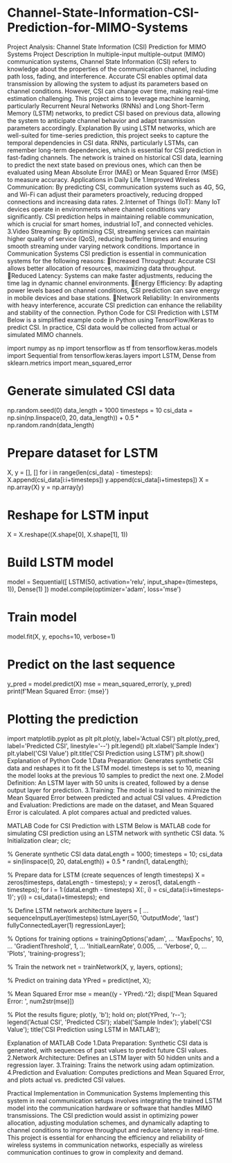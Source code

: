 # Channel-State-Information-CSI-Prediction-for-MIMO-Systems
Project Analysis: Channel State Information (CSI) Prediction for MIMO Systems
Project Description
In multiple-input multiple-output (MIMO) communication systems, Channel State Information (CSI) refers to knowledge about the properties of the communication channel, including path loss, fading, and interference. Accurate CSI enables optimal data transmission by allowing the system to adjust its parameters based on channel conditions. However, CSI can change over time, making real-time estimation challenging. This project aims to leverage machine learning, particularly Recurrent Neural Networks (RNNs) and Long Short-Term Memory (LSTM) networks, to predict CSI based on previous data, allowing the system to anticipate channel behavior and adapt transmission parameters accordingly.
Explanation
By using LSTM networks, which are well-suited for time-series prediction, this project seeks to capture the temporal dependencies in CSI data. RNNs, particularly LSTMs, can remember long-term dependencies, which is essential for CSI prediction in fast-fading channels. The network is trained on historical CSI data, learning to predict the next state based on previous ones, which can then be evaluated using Mean Absolute Error (MAE) or Mean Squared Error (MSE) to measure accuracy.
Applications in Daily Life
1.Improved Wireless Communication: By predicting CSI, communication systems such as 4G, 5G, and Wi-Fi can adjust their parameters proactively, reducing dropped connections and increasing data rates.
2.Internet of Things (IoT): Many IoT devices operate in environments where channel conditions vary significantly. CSI prediction helps in maintaining reliable communication, which is crucial for smart homes, industrial IoT, and connected vehicles.
3.Video Streaming: By optimizing CSI, streaming services can maintain higher quality of service (QoS), reducing buffering times and ensuring smooth streaming under varying network conditions.
Importance in Communication Systems
CSI prediction is essential in communication systems for the following reasons:
Increased Throughput: Accurate CSI allows better allocation of resources, maximizing data throughput.
Reduced Latency: Systems can make faster adjustments, reducing the time lag in dynamic channel environments.
Energy Efficiency: By adapting power levels based on channel conditions, CSI prediction can save energy in mobile devices and base stations.
Network Reliability: In environments with heavy interference, accurate CSI prediction can enhance the reliability and stability of the connection.
Python Code for CSI Prediction with LSTM
Below is a simplified example code in Python using TensorFlow/Keras to predict CSI. In practice, CSI data would be collected from actual or simulated MIMO channels.

import numpy as np
import tensorflow as tf
from tensorflow.keras.models import Sequential
from tensorflow.keras.layers import LSTM, Dense
from sklearn.metrics import mean_squared_error

# Generate simulated CSI data
np.random.seed(0)
data_length = 1000
timesteps = 10
csi_data = np.sin(np.linspace(0, 20, data_length)) + 0.5 * np.random.randn(data_length)

# Prepare dataset for LSTM
X, y = [], []
for i in range(len(csi_data) - timesteps):
    X.append(csi_data[i:i+timesteps])
    y.append(csi_data[i+timesteps])
X = np.array(X)
y = np.array(y)

# Reshape for LSTM input
X = X.reshape((X.shape[0], X.shape[1], 1))

# Build LSTM model
model = Sequential([
    LSTM(50, activation='relu', input_shape=(timesteps, 1)),
    Dense(1)
])
model.compile(optimizer='adam', loss='mse')

# Train model
model.fit(X, y, epochs=10, verbose=1)

# Predict on the last sequence
y_pred = model.predict(X)
mse = mean_squared_error(y, y_pred)
print(f'Mean Squared Error: {mse}')

# Plotting the prediction
import matplotlib.pyplot as plt
plt.plot(y, label='Actual CSI')
plt.plot(y_pred, label='Predicted CSI', linestyle='--')
plt.legend()
plt.xlabel('Sample Index')
plt.ylabel('CSI Value')
plt.title('CSI Prediction using LSTM')
plt.show()
Explanation of Python Code
1.Data Preparation: Generates synthetic CSI data and reshapes it to fit the LSTM model. timesteps is set to 10, meaning the model looks at the previous 10 samples to predict the next one.
2.Model Definition: An LSTM layer with 50 units is created, followed by a dense output layer for prediction.
3.Training: The model is trained to minimize the Mean Squared Error between predicted and actual CSI values.
4.Prediction and Evaluation: Predictions are made on the dataset, and Mean Squared Error is calculated. A plot compares actual and predicted values.

MATLAB Code for CSI Prediction with LSTM
Below is MATLAB code for simulating CSI prediction using an LSTM network with synthetic CSI data.
% Initialization
clear; clc;

% Generate synthetic CSI data
dataLength = 1000;
timesteps = 10;
csi_data = sin(linspace(0, 20, dataLength)) + 0.5 * randn(1, dataLength);

% Prepare data for LSTM (create sequences of length timesteps)
X = zeros(timesteps, dataLength - timesteps);
y = zeros(1, dataLength - timesteps);
for i = 1:(dataLength - timesteps)
    X(:, i) = csi_data(i:i+timesteps-1)';
    y(i) = csi_data(i+timesteps);
end

% Define LSTM network architecture
layers = [ ...
    sequenceInputLayer(timesteps)
    lstmLayer(50, 'OutputMode', 'last')
    fullyConnectedLayer(1)
    regressionLayer];

% Options for training
options = trainingOptions('adam', ...
    'MaxEpochs', 10, ...
    'GradientThreshold', 1, ...
    'InitialLearnRate', 0.005, ...
    'Verbose', 0, ...
    'Plots', 'training-progress');

% Train the network
net = trainNetwork(X, y, layers, options);

% Predict on training data
YPred = predict(net, X);

% Mean Squared Error
mse = mean((y - YPred).^2);
disp(['Mean Squared Error: ', num2str(mse)])

% Plot the results
figure;
plot(y, 'b'); hold on;
plot(YPred, 'r--');
legend('Actual CSI', 'Predicted CSI');
xlabel('Sample Index');
ylabel('CSI Value');
title('CSI Prediction using LSTM in MATLAB');

Explanation of MATLAB Code
1.Data Preparation: Synthetic CSI data is generated, with sequences of past values to predict future CSI values.
2.Network Architecture: Defines an LSTM layer with 50 hidden units and a regression layer.
3.Training: Trains the network using adam optimization.
4.Prediction and Evaluation: Computes predictions and Mean Squared Error, and plots actual vs. predicted CSI values.

Practical Implementation in Communication Systems
Implementing this system in real communication setups involves integrating the trained LSTM model into the communication hardware or software that handles MIMO transmissions. The CSI prediction would assist in optimizing power allocation, adjusting modulation schemes, and dynamically adapting to channel conditions to improve throughput and reduce latency in real-time.
This project is essential for enhancing the efficiency and reliability of wireless systems in communication networks, especially as wireless communication continues to grow in complexity and demand.

